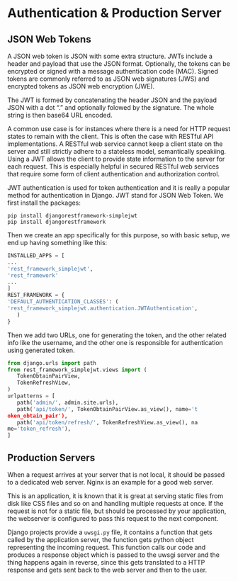 # Authentication & Production Server

## JSON Web Tokens

A JSON web token is JSON with some extra structure. JWTs include a header and payload that use the JSON format. Optionally, the tokens can be encrypted or signed with a message authentication code (MAC). Signed tokens are commonly referred to as JSON web signatures (JWS) and encrypted tokens as JSON web encryption (JWE).

The JWT is formed by concatenating the header JSON and the payload JSON with a dot “.” and optionally folowed by the signature. The whole string is then base64 URL encoded.

A common use case is for instances where there is a need for HTTP request states to remain with the client. This is often the case with RESTful API implementations. A RESTful web service cannot keep a client state on the server and still strictly adhere to a stateless model, semantically speakiing. Using a JWT allows the client to provide state information to the server for each request. This is especially helpful in secured RESTful web services that require some form of client authentication and authorization control.

JWT authentication is used for token authentication and it is really a popular method for authentication in Django. JWT stand for JSON Web Token. We first install the packages:

```
pip install djangorestframework-simplejwt
pip install djangorestframework
```
Then we create an app specifically for this purpose, so with basic setup, we end up having something like this:

```python
INSTALLED_APPS = [
...
'rest_framework_simplejwt',
'rest_framework'
...
]
REST_FRAMEWORK = {
'DEFAULT_AUTHENTICATION_CLASSES': (
'rest_framework_simplejwt.authentication.JWTAuthentication',
   )
}
```

Then we add two URLs, one for generating the token, and the other related info like the username, and the other one is responsible for authentication using generated token.

```python
from django.urls import path
from rest_framework_simplejwt.views import (
   TokenObtainPairView,
   TokenRefreshView,
)
urlpatterns = [
   path('admin/', admin.site.urls),
   path('api/token/', TokenObtainPairView.as_view(), name='t
oken_obtain_pair'),
   path('api/token/refresh/', TokenRefreshView.as_view(), na
me='token_refresh'),
]
```
## Production Servers

When a request arrives at your server that is not local, it should be passed to a dedicated web server. Nginx is an example for a good web server.

This is an application, it is known that it is great at serving static files from disk like CSS files and so on and handling multiple requests at once. If the request is not for a static file, but should be processed by your application, the webserver is configured to pass this request to the next component.

Django projects provide a `uwsgi.py` file, it contains a function that gets called by the application server, the function gets python object representing the incoming request. This function calls our code and produces a response object which is passed to the uwsgi server and the thing happens again in reverse, since this gets translated to a HTTP response and gets sent back to the web server and then to the user.